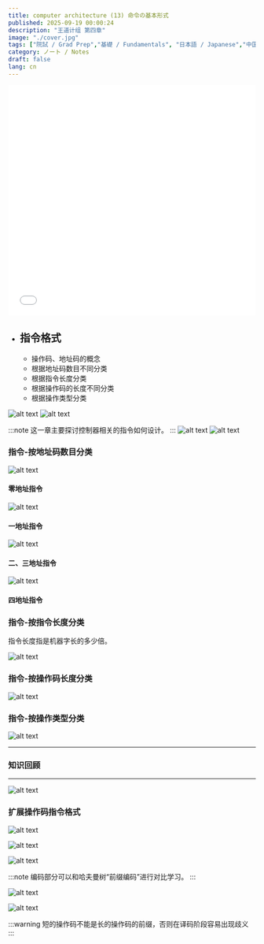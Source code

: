 ```yaml
---
title: computer architecture (13) 命令の基本形式
published: 2025-09-19 00:00:24
description: "王道计组 第四章"
image: "./cover.jpg"
tags: ["院試 / Grad Prep","基礎 / Fundamentals", "日本語 / Japanese","中国語 / Chinese"]
category: ノート / Notes
draft: false
lang: cn
---
```

<iframe width="100%" height="468" src="//player.bilibili.com/player.html?isOutside=true&aid=995248168&bvid=BV1ps4y1d73V&cid=1100480292&p=45"crolling="no" border="0" frameborder="no" framespacing="0" allowfullscreen="true"></iframe>


- ## 指令格式
    - 操作码、地址码的概念
    - 根据地址码数目不同分类
    - 根据指令长度分类
    - 根据操作码的长度不同分类
    - 根据操作类型分类

![alt text](image-10.png)
![alt text](image-11.png)

:::note
这一章主要探讨控制器相关的指令如何设计。
:::
![alt text](image-12.png)
![alt text](image.png)

###  指令-按地址码数目分类


![alt text](image-4.png)

#### 零地址指令

![alt text](image-1.png)

#### 一地址指令

![alt text](image-2.png)

#### 二、三地址指令

![alt text](image-3.png)

#### 四地址指令
 
###  指令-按指令长度分类

指令长度指是机器字长的多少倍。

![alt text](image-5.png)


###  指令-按操作码长度分类

![alt text](image-6.png)

###  指令-按操作类型分类

![alt text](image-7.png)


---

###  知识回顾

---

![alt text](image-8.png)




###  扩展操作码指令格式

![alt text](image-9.png)

![alt text](image-13.png)

![alt text](image-14.png)

:::note
编码部分可以和哈夫曼树“前缀编码”进行对比学习。
:::

![alt text](image-15.png)

![alt text](image-16.png)

:::warning
短的操作码不能是长的操作码的前缀，否则在译码阶段容易出现歧义
::: 
